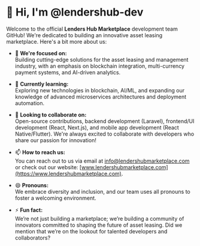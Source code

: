 # 👋 Hi, I'm @lendershub-dev

Welcome to the official **Lenders Hub Marketplace** development team GitHub! We're dedicated to building an innovative asset leasing marketplace. Here's a bit more about us:

- 👀 **We're focused on:**  
  Building cutting-edge solutions for the asset leasing and management industry, with an emphasis on blockchain integration, multi-currency payment systems, and AI-driven analytics.

- 🌱 **Currently learning:**  
  Exploring new technologies in blockchain, AI/ML, and expanding our knowledge of advanced microservices architectures and deployment automation.

- 💞️ **Looking to collaborate on:**  
  Open-source contributions, backend development (Laravel), frontend/UI development (React, Next.js), and mobile app development (React Native/Flutter). We're always excited to collaborate with developers who share our passion for innovation!

- 📫 **How to reach us:**  
  You can reach out to us via email at [info@lendershubmarketplace.com](mailto:info@lendershubmarketplace.com) or check out our website: [www.lendershubmarketplace.com](https://www.lendershubmarketplace.com).

- 😄 **Pronouns:**  
  We embrace diversity and inclusion, and our team uses all pronouns to foster a welcoming environment.

- ⚡ **Fun fact:**  
  We’re not just building a marketplace; we’re building a community of innovators committed to shaping the future of asset leasing. Did we mention that we’re on the lookout for talented developers and collaborators?

<!---
lendershub-dev/lendershub-dev is a ✨ special ✨ repository
--->


